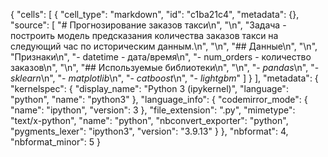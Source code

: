 {
 "cells": [
  {
   "cell_type": "markdown",
   "id": "c1ba21c4",
   "metadata": {},
   "source": [
    "# Прогнозирование заказов такси\n",
    "\n",
    "Задача - построить модель предсказания количества заказов такси на следующий час по историческим данным.\n",
    "\n",
    "## Данные\n",
    "\n",
    "Признаки\n",
    "- datetime - дата/время\n",
    "- num_orders - количество заказов\n",
    "\n",
    "## Используемые библиотеки\n",
    "\n",
    "- *pandas*\n",
    "- *sklearn*\n",
    "- *matplotlib*\n",
    "- *catboost*\n",
    "- *lightgbm*"
   ]
  }
 ],
 "metadata": {
  "kernelspec": {
   "display_name": "Python 3 (ipykernel)",
   "language": "python",
   "name": "python3"
  },
  "language_info": {
   "codemirror_mode": {
    "name": "ipython",
    "version": 3
   },
   "file_extension": ".py",
   "mimetype": "text/x-python",
   "name": "python",
   "nbconvert_exporter": "python",
   "pygments_lexer": "ipython3",
   "version": "3.9.13"
  }
 },
 "nbformat": 4,
 "nbformat_minor": 5
}
